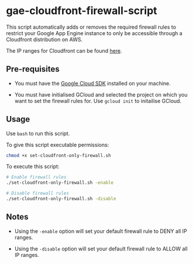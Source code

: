 # gae-cloudfront-firewall-script

This script automatically adds or removes the required firewall rules to restrict your Google App Engine instance to only be accessible through a Cloudfront distribution on AWS.

The IP ranges for Cloudfront can be found [here](https://docs.aws.amazon.com/AmazonCloudFront/latest/DeveloperGuide/LocationsOfEdgeServers.html).

## Pre-requisites

- You must have the [Google Cloud SDK](https://cloud.google.com/sdk/install) installed on your machine.

- You must have initialised GCloud and selected the project on which you want to set the firewall rules for. Use `gcloud init` to initailise GCloud.

## Usage

Use `bash` to run this script.

To give this script executable permissions:

```bash
chmod +x set-cloudfront-only-firewall.sh
```

To execute this script:

```bash
# Enable firewall rules
./set-cloudfront-only-firewall.sh -enable

# Disable firewall rules
./set-cloudfront-only-firewall.sh -disable
```

## Notes

- Using the `-enable` option will set your default firewall rule to DENY all IP ranges.

- Using the `-disable` option will set your default firewall rule to ALLOW all IP ranges.
